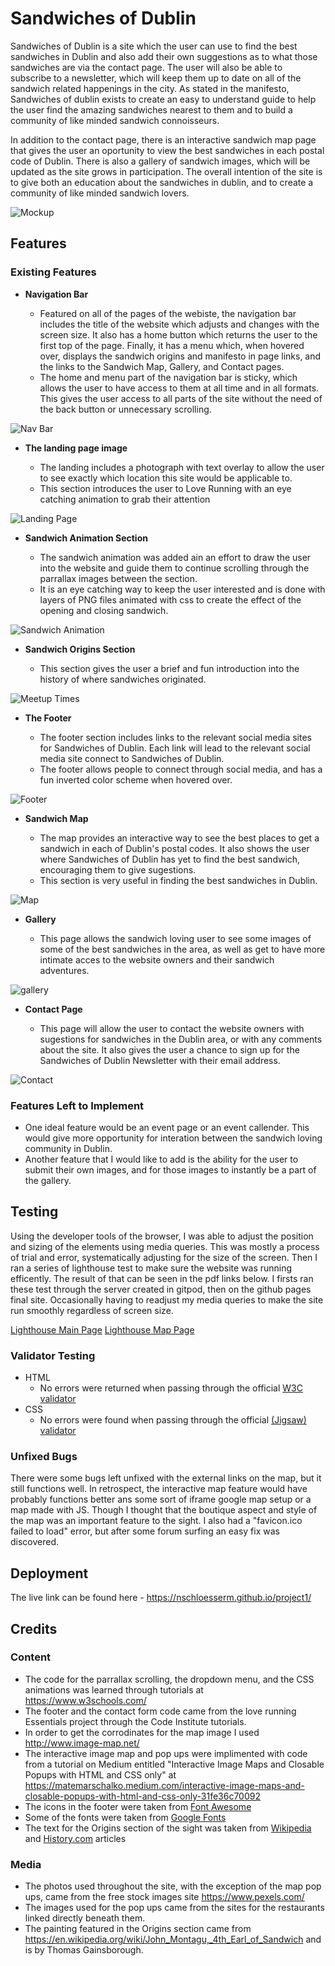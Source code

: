 # Sandwiches of Dublin

Sandwiches of Dublin is a site which the user can use to find the best sandwiches in Dublin and also add their own suggestions as to what those sandwiches are via the contact page. The user will also be able to subscribe to a newsletter, which will keep them up to date on all of the sandwich related happenings in the city. As stated in the manifesto, Sandwiches of dublin exists to create an easy to understand guide to help the user find the amazing sandwiches nearest to them and to build a community of like minded sandwich connoisseurs. 

In addition to the contact page, there is an interactive sandwich map page that gives the user an oportunity to view the best sandwiches in each postal code of Dublin. There is also a gallery of sandwich images, which will be updated as the site grows in participation. The overall intention of the site is to give both an education about the sandwiches in dublin, and to create a community of like minded sandwich lovers.

![Mockup](https://github.com/nschloesserm/project1/blob/379b58c6b693804846678981867ccaf6f5303dc6/assets/images/mockup.png)

## Features 

### Existing Features

- __Navigation Bar__

  - Featured on all of the pages of the webiste, the navigation bar includes the title of the website which adjusts and changes with the screen size. It also has a home button which returns the user to the first top of the page. Finally, it has a menu which, when hovered over, displays the sandwich origins and manifesto in page links, and the links to the Sandwich Map, Gallery, and Contact pages.
  - The home and menu part of the navigation bar is sticky, which allows the user to have access to them at all time and in all formats. This gives the user access to all parts of the site without the need of the back button or unnecessary scrolling.

![Nav Bar](https://github.com/nschloesserm/project1/blob/e2d0eec6f8b85f6606c83f3fb593a4c45c6d5ae4/assets/images/nav-bar.png)

- __The landing page image__

  - The landing includes a photograph with text overlay to allow the user to see exactly which location this site would be applicable to. 
  - This section introduces the user to Love Running with an eye catching animation to grab their attention

![Landing Page](https://github.com/nschloesserm/project1/blob/d191eee24836acf3c88da42352e134054a5098b9/assets/images/landingscreen.png)

- __Sandwich Animation Section__

  - The sandwich animation was added ain an effort to draw the user into the website and guide them to continue scrolling through the parrallax images between the section.
  - It is an eye catching way to keep the user interested and is done with layers of PNG files animated with css to create the effect of the opening and closing sandwich.

![Sandwich Animation](https://github.com/nschloesserm/project1/blob/436a9022fa345b69b06a28c19f28d6bb59f88c5a/assets/images/sandwich-animation-page.png)

- __Sandwich Origins Section__

  - This section gives the user a brief and fun introduction into the history of where sandwiches originated.

![Meetup Times](https://github.com/nschloesserm/project1/blob/436a9022fa345b69b06a28c19f28d6bb59f88c5a/assets/images/origins-page.png)

- __The Footer__ 

  - The footer section includes links to the relevant social media sites for Sandwiches of Dublin.  Each link will lead to the relevant social media site connect to Sandwiches of Dublin.
  - The footer allows people to connect through social media, and has a fun inverted color scheme when hovered over.

![Footer](https://github.com/nschloesserm/project1/blob/bbb1b61771ab8e15286847ff74ff61ccb68aa698/assets/images/footer-page.png)

- __Sandwich Map__

  - The map provides an interactive way to see the best places to get a sandwich in each of Dublin's postal codes.  It also shows the user where Sandwiches of Dublin has yet to find the best sandwich, encouraging them to give sugestions.
  - This section is very useful in finding the best sandwiches in Dublin. 

![Map](https://github.com/nschloesserm/project1/blob/5b63b554be099412a59fcaf39ab528314d5cf3bb/assets/images/map-page.png)

- __Gallery__

  - This page allows the sandwich loving user to see some images of some of the best sandwiches in the area, as well as get to have more intimate acces to the website owners and their sandwich adventures. 

![gallery](https://github.com/nschloesserm/project1/blob/436a9022fa345b69b06a28c19f28d6bb59f88c5a/assets/images/gallery-page.png)

- __Contact Page__

  - This page will allow the user to contact the website owners with sugestions for sandwiches in the Dublin area, or with any comments about the site.  It also gives the user a chance to sign up for the Sandwiches of Dublin Newsletter with their email address.

![Contact](https://github.com/nschloesserm/project1/blob/436a9022fa345b69b06a28c19f28d6bb59f88c5a/assets/images/contact-page.png)

### Features Left to Implement

- One ideal feature would be an event page or an event callender. This would give more opportunity for interation between the sandwich loving community in Dublin.
- Another feature that I would like to add is the ability for the user to submit their own images, and for those images to instantly be a part of the gallery.

## Testing 

Using the developer tools of the browser, I was able to adjust the position and sizing of the elements using media queries.  This was mostly a process of trial and error, systematically adjusting for the size of the screen.  Then I ran a series of lighthouse test to make sure the website was running efficently.  The result of that can be seen in the pdf links below.  I firsts ran these test through the server created in gitpod, then on the github pages final site.  Occasionally having to readjust my media queries to make the site run smoothly regardless of screen size.

[Lighthouse Main Page](https://github.com/nschloesserm/project1/blob/c16e4d5c190666ed96b39207ec85b699e25d452e/assets/images/index-lighthouse.pdf#L1)
[Lighthouse Map Page](https://github.com/nschloesserm/project1/blob/c16e4d5c190666ed96b39207ec85b699e25d452e/assets/images/map-lighthouse.pdf#L1)

### Validator Testing 

- HTML
  - No errors were returned when passing through the official [W3C validator](https://validator.w3.org/nu/?doc=https%3A%2F%2Fcode-institute-org.github.io%2Flove-running-2.0%2Findex.html)
- CSS
  - No errors were found when passing through the official [(Jigsaw) validator](https://jigsaw.w3.org/css-validator/validator?uri=https%3A%2F%2Fvalidator.w3.org%2Fnu%2F%3Fdoc%3Dhttps%253A%252F%252Fcode-institute-org.github.io%252Flove-running-2.0%252Findex.html&profile=css3svg&usermedium=all&warning=1&vextwarning=&lang=en#css)

### Unfixed Bugs

There were some bugs left unfixed with the external links on the map, but it still functions well.  In retrospect, the interactive map feature would have probably functions better ans some sort of iframe google map setup or a map made with JS. Though I thought that the boutique aspect and style of the map was an important feature to the sight.  I also had a "favicon.ico failed to load" error, but after some forum surfing an easy fix was discovered.

## Deployment

The live link can be found here - https://nschloesserm.github.io/project1/ 


## Credits 

### Content 

- The code for the parrallax scrolling, the dropdown menu, and the CSS animations was learned through tutorials at https://www.w3schools.com/
- The footer and the contact form code came from the love running Essentials project through the Code Institute tutorials.
- In order to get the corrodinates for the map image I used http://www.image-map.net/
- The interactive image map and pop ups were implimented with code from a tutorial on Medium entitled "Interactive Image Maps and Closable Popups with HTML and CSS only" at https://matemarschalko.medium.com/interactive-image-maps-and-closable-popups-with-html-and-css-only-31fe36c70092
- The icons in the footer were taken from [Font Awesome](https://fontawesome.com/)
- Some of the fonts were taken from [Google Fonts](https://fonts.google.com)
- The text for the Origins section of the sight was taken from [Wikipedia](https://en.wikipedia.org/wiki/Sandwich) and [History.com](https://www.history.com/news/the-story-of-the-sandwich) articles


### Media

- The photos used throughout the site, with the exception of the map pop ups, came from the free stock images site https://www.pexels.com/
- The images used for the pop ups came from the sites for the restaurants linked directly beneath them.
- The painting featured in the Origins section came from https://en.wikipedia.org/wiki/John_Montagu,_4th_Earl_of_Sandwich and is by  Thomas Gainsborough.